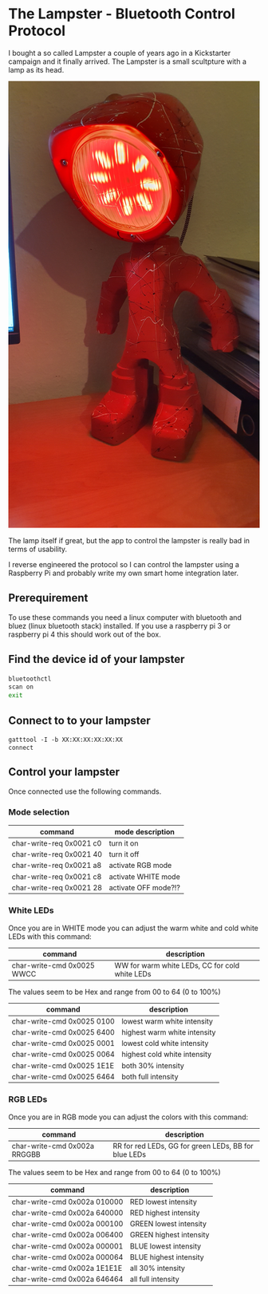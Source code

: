 # The Lampster - Bluetooth Control Protocol

I bought a so called Lampster a couple of years ago in a Kickstarter campaign and it finally arrived. The Lampster is a small scultpture with a lamp as its head.

![The Lampster](lampster.jpg)

The lamp itself if great, but the app to control the lampster is really bad in terms of usability. 

I reverse engineered the protocol so I can control the lampster using a Raspberry Pi and probably write my own smart home integration later.

## Prerequirement

To use these commands you need a linux computer with bluetooth and bluez (linux bluetooth stack) installed. If you use a raspberry pi 3 or raspberry pi 4 this should work out of the box.

## Find the device id of your lampster

```bash
bluetoothctl
scan on
exit
```

## Connect to to your lampster

```
gatttool -I -b XX:XX:XX:XX:XX:XX
connect
```

## Control your lampster

Once connected use the following commands.

### Mode selection

command | mode description
--- | ---
char-write-req 0x0021 c0 | turn it on
char-write-req 0x0021 40 | turn it off
char-write-req 0x0021 a8 | activate RGB mode
char-write-req 0x0021 c8 | activate WHITE mode
char-write-req 0x0021 28 | activate OFF mode?!?

### White LEDs

Once you are in WHITE mode you can adjust the warm white and cold white LEDs with this command:

command | description
--- | ---
char-write-cmd 0x0025 WWCC | WW for warm white LEDs, CC for cold white LEDs

The values seem to be Hex and range from 00 to 64 (0 to 100%)

command | description
--- | ---
char-write-cmd 0x0025 0100 | lowest warm white intensity
char-write-cmd 0x0025 6400 | highest warm white intensity
char-write-cmd 0x0025 0001 | lowest cold white intensity
char-write-cmd 0x0025 0064 | highest cold white intensity
char-write-cmd 0x0025 1E1E | both 30% intensity
char-write-cmd 0x0025 6464 | both full intensity

### RGB LEDs

Once you are in RGB mode you can adjust the colors with this command:

command | description
--- | ---
char-write-cmd 0x002a RRGGBB | RR for red LEDs, GG for green LEDs, BB for blue LEDs

The values seem to be Hex and range from 00 to 64 (0 to 100%)

command | description
--- | ---
char-write-cmd 0x002a 010000 | RED lowest intensity
char-write-cmd 0x002a 640000 | RED highest intensity
char-write-cmd 0x002a 000100 | GREEN lowest intensity
char-write-cmd 0x002a 006400 | GREEN highest intensity
char-write-cmd 0x002a 000001 | BLUE lowest intensity
char-write-cmd 0x002a 000064 | BLUE highest intensity
char-write-cmd 0x002a 1E1E1E | all 30% intensity
char-write-cmd 0x002a 646464 | all full intensity
